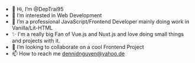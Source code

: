 - 👋 Hi, I’m @DepTrai95
- 👀 I’m interested in Web Development
- 🌱 I’m a professional JavaScript/Frontend Developer mainly doing work in Vanilla/Lit-HTML
- ✨ I'm a really big Fan of Vue.js and Nuxt.js and love doing small things and projects with it.
- 💞️ I’m looking to collaborate on a cool Frontend Project
- 📫 How to reach me dennidnguyen@yahoo.de

<!---
DepTrai95/DepTrai95 is a ✨ special ✨ repository because its `README.md` (this file) appears on your GitHub profile.
You can click the Preview link to take a look at your changes.
--->
